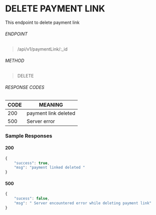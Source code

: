 
# DELETE PAYMENT LINK 
This endpoint to delete payment link 


###### ENDPOINT 
> /api/v1/paymentLink/:_id


###### METHOD 
> DELETE 


###### RESPONSE CODES 

CODE | MEANING 
-----|-------- 
200  | payment link deleted 
500  | Server error 


### Sample Responses 

#### 200

```javascript 
{
	"success": true,
	"msg": "payment linked deleted "
}
```
    
####  500 
```javascript 
{
	"sucess": false,
	"msg": " Server encountered error while deleting payment link"
}
```


